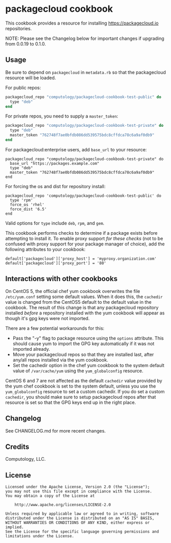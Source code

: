 # packagecloud cookbook

This cookbook provides a resource for installing <https://packagecloud.io> repositories.

NOTE: Please see the Changelog below for important changes if upgrading from 0.0.19 to 0.1.0.

## Usage

Be sure to depend on `packagecloud` in `metadata.rb` so that the packagecloud resource will be loaded.

For public repos:

```ruby
packagecloud_repo "computology/packagecloud-cookbook-test-public" do
  type "deb"
end
```

For private repos, you need to supply a `master_token`:

```ruby
packagecloud_repo "computology/packagecloud-cookbook-test-private" do
  type "deb"
  master_token "762748f7ae0bfdb086dd539575bdc8cffdca78c6a9af0db9"
end
```

For packagecloud:enterprise users, add `base_url` to your resource:

```
packagecloud_repo "computology/packagecloud-cookbook-test-private" do
  base_url "https://packages.example.com"
  type "deb"
  master_token "762748f7ae0bfdb086dd539575bdc8cffdca78c6a9af0db9"
end
```

For forcing the os and dist for repository install:

```
packagecloud_repo 'computology/packagecloud-cookbook-test-public' do
  type 'rpm'
  force_os 'rhel'
  force_dist '6.5'
end
```

Valid options for `type` include `deb`, `rpm`, and `gem`.

This cookbook performs checks to determine if a package exists before attempting to install it. To enable proxy support _for these checks_ (not to be confused with proxy support for your package manager of choice), add the following attributes to your cookbook:

```
default['packagecloud']['proxy_host'] = 'myproxy.organization.com'
default['packagecloud']['proxy_port'] = '80'
```

## Interactions with other cookbooks

On CentOS 5, the official chef yum cookbook overwrites the file `/etc/yum.conf` setting some default values. When it does this, the `cachedir` value is changed from the CentOS5 default to the default value in the cookbook. The result of this change is that any packagecloud repository installed _before_ a repository installed with the yum cookbook will appear as though it's gpg keys were not imported.

There are a few potential workarounds for this:

- Pass the "-y" flag to package resource using the `options` attribute. This should cause yum to import the GPG key automatically if it was not imported already.
- Move your packagecloud repos so that they are installed last, after any/all repos installed via the yum cookbook.
- Set the cachedir option in the chef yum cookbook to the system default value of `/var/cache/yum` using the `yum_globalconfig` resource.

CentOS 6 and 7 are not affected as the default `cachedir` value provided by the yum chef cookbook is set to the system default, unless you use the `yum_globalconfig` resource to set a custom cachedir. If you do set a custom `cachedir`, you should make sure to setup packagecloud repos after that resource is set so that the GPG keys end up in the right place.

## Changelog

See CHANGELOG.md for more recent changes.

## Credits

Computology, LLC.

## License

```
Licensed under the Apache License, Version 2.0 (the "License");
you may not use this file except in compliance with the License.
You may obtain a copy of the License at

    http://www.apache.org/licenses/LICENSE-2.0

Unless required by applicable law or agreed to in writing, software
distributed under the License is distributed on an "AS IS" BASIS,
WITHOUT WARRANTIES OR CONDITIONS OF ANY KIND, either express or implied.
See the License for the specific language governing permissions and
limitations under the License.
```
